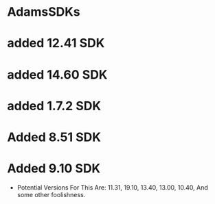 # AdamsSDKs
# added 12.41 SDK
# added 14.60 SDK
# added 1.7.2 SDK
# Added 8.51 SDK
# Added 9.10 SDK

- Potential Versions For This Are:
11.31, 19.10, 13.40, 13.00, 10.40, And some other foolishness.